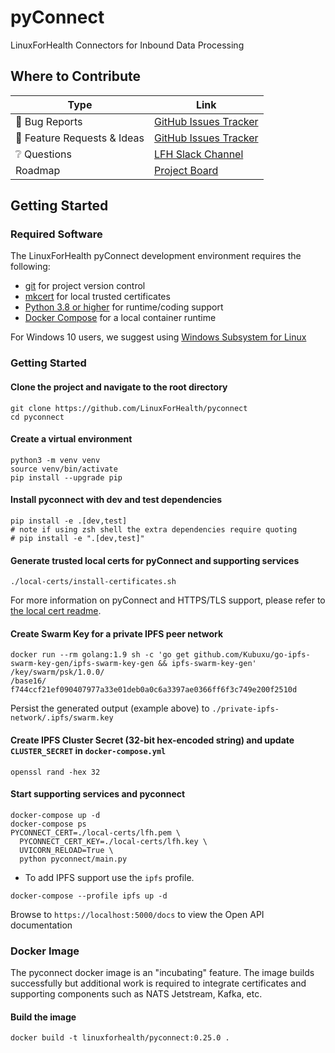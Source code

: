 # pyConnect
LinuxForHealth Connectors for Inbound Data Processing

## Where to Contribute  
| Type      | Link |
| ----------- | ----------- |
| 🚨 Bug Reports | [GitHub Issues Tracker](https://github.com/LinuxForHealth/pyconnect/labels/bug) |  
| 🎁 Feature Requests & Ideas | [GitHub Issues Tracker](https://github.com/LinuxForHealth/pyconnect/issues)  | 
| ❔ Questions | [LFH Slack Channel](https://ibm-watsonhealth.slack.com/archives/G01639WJEMA) |   
| Roadmap | [Project Board](https://github.com/LinuxForHealth/pyconnect/projects/1) |


## Getting Started

### Required Software
The LinuxForHealth pyConnect development environment requires the following:

- [git](https://git-scm.com) for project version control
- [mkcert](https://github.com/FiloSottile/mkcert) for local trusted certificates
- [Python 3.8 or higher](https://www.python.org/downloads/mac-osx/) for runtime/coding support
- [Docker Compose](https://docs.docker.com/compose/install/) for a local container runtime

For Windows 10 users, we suggest using [Windows Subsystem for Linux](https://docs.microsoft.com/en-us/windows/wsl/install-win10)

### Getting Started
#### Clone the project and navigate to the root directory
```shell
git clone https://github.com/LinuxForHealth/pyconnect
cd pyconnect
```

#### Create a virtual environment
```shell
python3 -m venv venv
source venv/bin/activate
pip install --upgrade pip
```

#### Install pyconnect with dev and test dependencies
```shell
pip install -e .[dev,test]
# note if using zsh shell the extra dependencies require quoting
# pip install -e ".[dev,test]"
```

#### Generate trusted local certs for pyConnect and supporting services

```shell
./local-certs/install-certificates.sh
```
For more information on pyConnect and HTTPS/TLS support, please refer to [the local cert readme](./local-certs/README.md).

#### Create Swarm Key for a private IPFS peer network
```shell
docker run --rm golang:1.9 sh -c 'go get github.com/Kubuxu/go-ipfs-swarm-key-gen/ipfs-swarm-key-gen && ipfs-swarm-key-gen'
/key/swarm/psk/1.0.0/
/base16/
f744ccf21ef090407977a33e01deb0a0c6a3397ae0366ff6f3c749e200f2510d
```
Persist the generated output (example above) to `./private-ipfs-network/.ipfs/swarm.key`

#### Create IPFS Cluster Secret (32-bit hex-encoded string) and update `CLUSTER_SECRET` in `docker-compose.yml`
```shell
openssl rand -hex 32
```

#### Start supporting services and pyconnect
```shell
docker-compose up -d
docker-compose ps
PYCONNECT_CERT=./local-certs/lfh.pem \
  PYCONNECT_CERT_KEY=./local-certs/lfh.key \
  UVICORN_RELOAD=True \
  python pyconnect/main.py 
```
- To add IPFS support use the `ipfs` profile.
```
docker-compose --profile ipfs up -d
```

Browse to `https://localhost:5000/docs` to view the Open API documentation

### Docker Image
The pyconnect docker image is an "incubating" feature. The image builds successfully but additional work is required to
integrate certificates and supporting components such as NATS Jetstream, Kafka, etc. 

#### Build the image
```shell
docker build -t linuxforhealth/pyconnect:0.25.0 .
```
